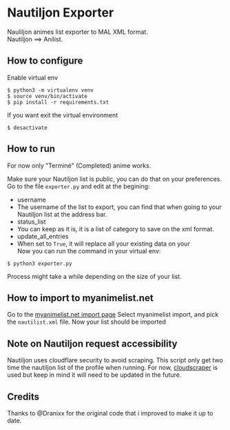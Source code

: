 # Nautiljon Exporter

Nauliljon animes list exporter to MAL XML format. \
Nautiljon ==> Anilist.

## How to configure
Enable virtual env
```shell
$ python3 -m virtualenv venv
$ source venv/bin/activate
$ pip install -r requirements.txt
```
If you want exit the virtual environment
```shell
$ desactivate
```

## How to run
For now only "Terminé" (Completed) anime works.

Make sure your Nautiljon list is public, you can do that on your preferences.
Go to the file `exporter.py` and edit at the begining:
- username
 - The username of the list to export, you can find that when going to your Nautiljon list at the address bar.
- status_list
 - You can keep as it is, it is a list of category to save on the xml format.
- update_all_entries
 - When set to `True`, it will replace all your existing data on your  
Now you can run the command in your virtual env:
```shell
$ python3 exporter.py
```
Process might take a while depending on the size of your list.

## How to import to myanimelist.net
Go to the [myanimelist.net import page](https://myanimelist.net/import.php)
Select myanimelist import, and pick the `nautilist.xml` file.
Now your list should be imported

## Note on Nautiljon request accessibility 
Nautiljon uses cloudflare security to avoid scraping. This script only get two time the nautiljon list of the profile when running. For now, [cloudscraper](https://github.com/VeNoMouS/cloudscraper) is used but keep in mind it will need to be updated in the future.

## Credits

Thanks to @Dranixx for the original code that i improved to make it up to date.
